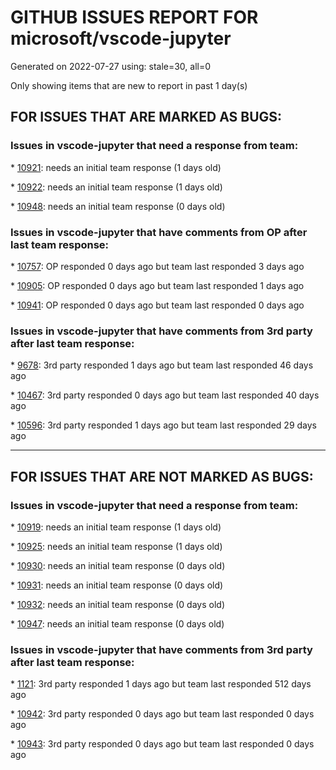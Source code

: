 
# GITHUB ISSUES REPORT FOR microsoft/vscode-jupyter


Generated on 2022-07-27 using: stale=30, all=0


Only showing items that are new to report in past 1 day(s)


## FOR ISSUES THAT ARE MARKED AS BUGS:


### Issues in vscode-jupyter that need a response from team:


\* [10921](https://github.com/microsoft/vscode-jupyter/issues/10921 "Web PlotViewer: Save As saving Python files as .ipynb instead of .png files"): needs an initial team response (1 days old)

\* [10922](https://github.com/microsoft/vscode-jupyter/issues/10922 "Web PlotViewer: &quot;Export to different formats&quot; failing with &quot;Opening Local Folders is Unsupported&quot;"): needs an initial team response (1 days old)

\* [10948](https://github.com/microsoft/vscode-jupyter/issues/10948 "disconnect SSH caused kernel being killed"): needs an initial team response (0 days old)

### Issues in vscode-jupyter that have comments from OP after last team response:


\* [10757](https://github.com/microsoft/vscode-jupyter/issues/10757 "VSC fails to connect to (any) python kernel."): OP responded 0 days ago but team last responded 3 days ago

\* [10905](https://github.com/microsoft/vscode-jupyter/issues/10905 "Jupyter Notebook will not render ipyaggrid."): OP responded 0 days ago but team last responded 1 days ago

\* [10941](https://github.com/microsoft/vscode-jupyter/issues/10941 "Creation of dataviewer fails if base python class names are reassigned as a variable after launching from github desktop"): OP responded 0 days ago but team last responded 0 days ago

### Issues in vscode-jupyter that have comments from 3rd party after last team response:


\* [9678](https://github.com/microsoft/vscode-jupyter/issues/9678 "TensorBoard failed to launch due to local and virtual environment problems"): 3rd party responded 1 days ago but team last responded 46 days ago

\* [10467](https://github.com/microsoft/vscode-jupyter/issues/10467 "Truncated stacktraces illegible in text editor"): 3rd party responded 0 days ago but team last responded 40 days ago

\* [10596](https://github.com/microsoft/vscode-jupyter/issues/10596 "Cell debugging not working anymore"): 3rd party responded 1 days ago but team last responded 29 days ago

---

## FOR ISSUES THAT ARE NOT MARKED AS BUGS:


### Issues in vscode-jupyter that need a response from team:


\* [10919](https://github.com/microsoft/vscode-jupyter/issues/10919 "TestPlan: PlotViewer on the web"): needs an initial team response (1 days old)

\* [10925](https://github.com/microsoft/vscode-jupyter/issues/10925 "Test: Interactive Window hot exit"): needs an initial team response (1 days old)

\* [10930](https://github.com/microsoft/vscode-jupyter/issues/10930 "Qualify `interactiveWindow.hotExit` setting"): needs an initial team response (0 days old)

\* [10931](https://github.com/microsoft/vscode-jupyter/issues/10931 "`interactiveWindow.hotExit`: why is it called hotExit"): needs an initial team response (0 days old)

\* [10932](https://github.com/microsoft/vscode-jupyter/issues/10932 "interactiveWindow.hotExit: Improve description"): needs an initial team response (0 days old)

\* [10947](https://github.com/microsoft/vscode-jupyter/issues/10947 "Show variable in Data Viewer doesn't always open the editor to the side"): needs an initial team response (0 days old)

### Issues in vscode-jupyter that have comments from 3rd party after last team response:


\* [1121](https://github.com/microsoft/vscode-jupyter/issues/1121 "Add support for parameters and/or tags assignment (papermill) (Add support for cell metadata)"): 3rd party responded 1 days ago but team last responded 512 days ago

\* [10942](https://github.com/microsoft/vscode-jupyter/issues/10942 "Data Viewer: open the same variable from variable doesn't reuse Data Viewer"): 3rd party responded 0 days ago but team last responded 0 days ago

\* [10943](https://github.com/microsoft/vscode-jupyter/issues/10943 "No auto refresh with Data Viewer"): 3rd party responded 0 days ago but team last responded 0 days ago
